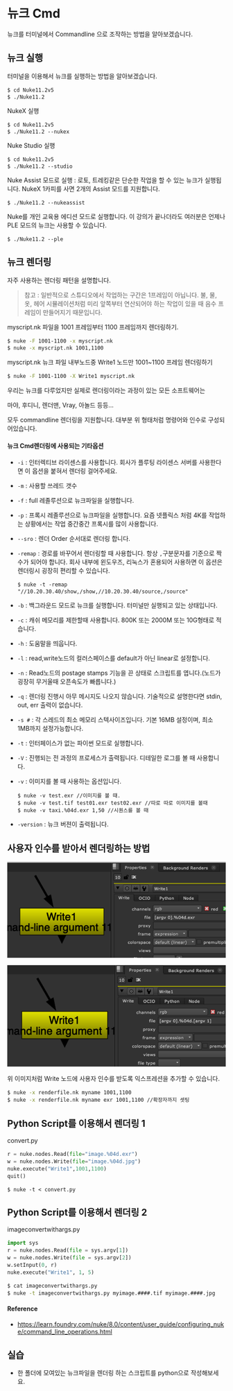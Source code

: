 # 뉴크 Cmd
뉴크를 터미널에서 Commandline 으로 조작하는 방법을 알아보겠습니다.

## 뉴크 실행
터미널을 이용해서 뉴크를 실행하는 방법을 알아보겠습니다.

```
$ cd Nuke11.2v5
$ ./Nuke11.2
```

NukeX 실행
```
$ cd Nuke11.2v5
$ ./Nuke11.2 --nukex
```

Nuke Studio 실행
```
$ cd Nuke11.2v5
$ ./Nuke11.2 --studio
```

Nuke Assist 모드로 실행 : 로토, 트레킹같은 단순한 작업을 할 수 있는 뉴크가 실행됩니다. NukeX 1카피를 사면 2개의 Assist 모드를 지원합니다.
```
$ ./Nuke11.2 --nukeassist
```

Nuke를 개인 교육용 에디션 모드로 실행합니다. 이 강의가 끝나더라도 여러분은 언제나 PLE 모드의 뉴크는 사용할 수 있습니다.
```
$ ./Nuke11.2 --ple
```

## 뉴크 렌더링
자주 사용하는 렌더링 패턴을 설명합니다.

> 참고 : 일반적으로 스튜디오에서 작업하는 구간은 1프레임이 아닙니다.
불, 물, 옷, 헤어 시뮬레이션처럼 미리 앞쪽부터 연산되어야 하는 작업이 있을 때 음수 프레임이 만들어지기 때문입니다.

myscript.nk 파일을 1001 프레임부터 1100 프레임까지 렌더링하기.

```bash
$ nuke -F 1001-1100 -x myscript.nk
$ nuke -x myscript.nk 1001,1100
```

myscript.nk 뉴크 파일 내부노드중 Write1 노드만 1001~1100 프레임 렌더링하기

```bash
$ nuke -F 1001-1100 -X Write1 myscript.nk
```

우리는 뉴크를 다루었지만 실제로 렌더링이라는 과정이 있는 모든 소프트웨어는 

마야, 후디니, 렌더맨, Vray, 아놀드 등등...

모두 commandline 렌더링을 지원합니다. 대부분 위 형태처럼 명령어와 인수로 구성되어있습니다.



#### 뉴크 Cmd렌더링에 사용되는 기타옵션
- `-i` : 인터렉티브 라이센스를 사용합니다. 회사가 플루팅 라이센스 서버를 사용한다면 이 옵션을 붙혀서 렌더링 걸어주세요.

- `-m` : 사용할 쓰레드 갯수

- `-f` : full 레졸루션으로 뉴크파일을 실행합니다.
- `-p` : 프록시 레졸루션으로 뉴크파일을 실행합니다. 요즘 넷플릭스 처럼 4K를 작업하는 상황에서는 작업 중간중간 프록시를 많이 사용합니다.

- `--sro` : 렌더 Order 순서대로 렌더링 합니다.
- `-remap` : 경로를 바꾸어서 렌더링할 때 사용합니다. 항상 `,`구분문자를 기준으로 짝수가 되어야 합니다. 회사 내부에 윈도우즈, 리눅스가 혼용되어 사용하면 이 옵션은 렌더링시 굉장히 편리할 수 있습니다.
    ```
    $ nuke -t -remap "//10.20.30.40/show,/show,//10.20.30.40/source,/source"
    ```


- `-b` : 백그라운드 모드로 뉴크를 실행합니다. 터미널만 실행되고 있는 상태입니다.

- `-c` : 캐쉬 메모리를 제한할때 사용합니다. 800K 또는 2000M 또는 10G형태로 적습니다.

- `-h` : 도움말을 띄웁니다.

- `-l` : read,write노드의 컬러스페이스를 default가 아닌 linear로 설정합니다.

- `-n` : Read노드의 postage stamps 기능을 끈 상태로 스크립트를 엽니다.(노드가 굉장히 무거울때 오픈속도가 빠릅니다.)

- `-q` : 렌더링 진행시 아무 메시지도 나오지 않습니다. 기술적으로 설명한다면 stdin, out, err 출력이 없습니다.

- `-s #` : 각 스레드의 최소 메모리 스텍사이즈입니다. 기본 16MB 설정이며, 최소 1MB까지 설정가능합니다.

- `-t` : 인터페이스가 없는 파이썬 모드로 실행합니다.

- `-V` : 진행되는 전 과정의 프로세스가 출력됩니다. 디테일한 로그를 볼 때 사용합니다.

- `-v` : 이미지를 볼 때 사용하는 옵션입니다.
    ```
    $ nuke -v test.exr //이미지를 볼 때.
    $ nuke -v test.tif test01.exr test02.exr //따로 따로 이미지를 볼때
    $ nuke -v taxi.%04d.exr 1,50 //시퀀스를 볼 때
    ```

- `-version` : 뉴크 버젼이 출력됩니다.

## 사용자 인수를 받아서 렌더링하는 방법

![nuke_write_arg1](../figures/nuke_writenode_arg1.png)

![nuke_write_arg2](../figures/nuke_writenode_arg2.png)

위 이미지처럼 Write 노드에 사용자 인수를 받도록 익스프레션을 추가할 수 있습니다.

```bash
$ nuke -x renderfile.nk myname 1001,1100
$ nuke -x renderfile.nk myname exr 1001,1100 //확장자까지 셋팅
```

## Python Script를 이용해서 렌더링 1

convert.py
```python
r = nuke.nodes.Read(file="image.%04d.exr")
w = nuke.nodes.Write(file="image.%04d.jpg")
nuke.execute("Write1",1001,1100)
quit()
```

```
$ nuke -t < convert.py
```

## Python Script를 이용해서 렌더링 2
imageconvertwithargs.py
```python
import sys
r = nuke.nodes.Read(file = sys.argv[1])
w = nuke.nodes.Write(file = sys.argv[2])
w.setInput(0, r)
nuke.execute("Write1", 1, 5)
```
 
```bash
$ cat imageconvertwithargs.py
$ nuke -t imageconvertwithargs.py myimage.####.tif myimage.####.jpg
```

#### Reference
- https://learn.foundry.com/nuke/8.0/content/user_guide/configuring_nuke/command_line_operations.html

## 실습
- 한 폴더에 모여있는 뉴크파일을 렌더링 하는 스크립트를 python으로 작성해보세요.